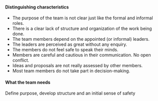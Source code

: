 #### Distinguishing characteristics
- The purpose of the team is not clear just like the formal and informal roles.
- There is a clear lack of structure and organization of the work being done.
- The team members depend on the appointed (or informal) leaders.
- The leaders are perceived as great without any enquiry. 
- The members do not feel safe to speak their minds.
- Members are careful and cautious in their communication. No open conflict.
- Ideas and proposals are not really assessed by other members.
- Most team members do not take part in decision-making.

#### What the team needs
Define purpose, develop structure and an initial sense of safety
